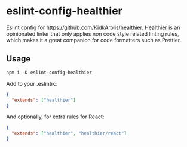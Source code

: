 # eslint-config-healthier

Eslint config for https://github.com/KidkArolis/healthier. Healthier is an opinionated linter that only applies non code style related linting rules, which makes it a great companion for code formatters such as Prettier.

## Usage

    npm i -D eslint-config-healthier

Add to your .eslintrc:

```json
{
  "extends": ["healthier"]
}
```

And optionally, for extra rules for React:

```json
{
  "extends": ["healthier", "healthier/react"]
}
```
